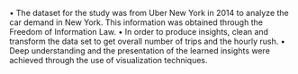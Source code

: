 • The dataset for the study was from Uber New York in 2014 to analyze the car demand in New York. This information
  was obtained through the Freedom of Information Law.
• In order to produce insights, clean and transform the data set to get overall number of trips and the hourly rush.
• Deep understanding and the presentation of the learned insights were achieved through the use of visualization
  techniques.
